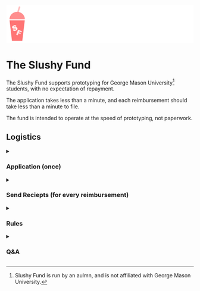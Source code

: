 ![Slushy Fund gas-station drink container logo](slushy.png)
# The Slushy Fund
The Slushy Fund supports prototyping for George Mason University[^1] students, with no expectation of repayment.

The application takes less than a minute, and each reimbursement should take less than a minute to file. 

The fund is intended to operate at the speed of prototyping, not paperwork. 

## Logistics

<details>
<summary><h3>Application (once)</h3></summary>

Via <a href="https://www.linkedin.com/in/dgramop ">LinkedIn DM to Dhruv</a> explain:<br/>
<ul>
  <li>What are you building?</li>
  <li>Why are you building it?</li>
  <li>Send a picture of your progress so far (even if its just a napkin sketch)</li>
</ul><br/>

Just add me on LinkedIn and DM me your responses. You can also reach out via Discord - I'm in the University Scholars server and the MIX server.<br/><br/>

If I have more questions, I'll follow up. It shouldn't take more than 30 seconds to apply.<br/><br/>

I'm setting aside a total of $2,000 for all applicants combined, for the 2025-2026 academic year. Not much, but we'll see how far we can stretch it!
</details>

<details>
<summary><h3>Send Reciepts (for every reimbursement)</h3></summary>
Every purchase must be backed by a reciept you send me over LinkedIn, which I will then reimburse.<br/><br/>

You can apply for particular purchase in advance. This way we can set aside the money + let you know that you expense is good.<br/><br/>

You can also do cowboy reimbursements (where you buy the thing and then submit the reciept instead of asking in advance), but there's a risk I'll say no, run out of money to allocate, or improve the rules.<br/><br/>

Usual disclaimer that I reserve the right to say to no for any reason or no reason at all.
</details>

<details>
<summary><h3>Rules</h3></summary>

<h4>No academic projects (classwork or funded research)</h4>
Things you're "required" to build (for class, for work, or for your thesis) can be cool, but that's not what this fund is for.<br/>
There are tons of grants and funds already in place for this.<br/><br/>

This money is intended to fund passion projects.<br/><br/>

<h4>You still own everything</h4>
You own your intellectual property, and you own the stuff you bought (even after I reimburse it).<br/><br/>

However, you grant me a license to share the photos of your work & undetailed descriptions of your project. This is so I can build a case for this sort of "ad-hoc" funding
</details>

[^1]: Slushy Fund is run by an aulmn, and is not affiliated with George Mason University.

<details>
<summary><h3>Q&A</h3></summary>

<h4>What are some examples of things I can use this for?</h4><br/>
<ul>
<li>Printer filament, and other supplies</li>
<li>Items used and consumed in the development of your project (microcontrollers, sensors, fasteners, modules etc.)</li>
</ul><br/>
<br/>
Please use this money in good-faith towards actually achieving your project. This fund has few rules - let's try to keep it that way! <br/>

<h4>Why?</h4>
In the grand scheme of alumni contributions, my $2,000 is a rounding error.<br/><br/>

There are many good reasons to contribute straight to the university. There is no mechanism I'm aware of that directly disperses funds to students in a way that keeps up with the speed of prototyping.<br/><br/>

It probably won't last all year.<br/><br/>

I'm not sure I'm going to do this again next year, let's see how this one goes! <br/><br/>

<h4>What about the Student Funding Board (SFB)? Aren't they unable to actually spend all their money?</h4>
GMU's existing Student Fund is "underallocated", but still denies most legitimate prototyping-related requests, largely due to tracability & inventory of all purchased items.<br/><br/>

Their contrived process requires RSO's to fill out multi-page rubrics, take mandatory online trainings, review [50-slide presentations](https://si.gmu.edu/wp-content/uploads/2018/03/FM-1-5-presentation-2017-2018_January-2018-Version.pdf), and wait several weeks only to recieve a denial.<br><br/>

Whether by design or by circumstance, the SFB is unable to effectively fund hardware STEM projects that RSOs come together to build.<br/><br/>

I want to bring a culture of saying "yes" to non-academic STEM project funding in the MIX.<br/><br/>

It should't take weeks to request a $50 reimbursement and signatures from the entire GMU finance deparment for a legimiate request for microcontrollers to be denied.<br/><br/>

De-minimis purchases of parts used-and-consumed by a project should not require on-campus inventory presence.<br/><br/>

<h4>Why reimbursements?</h4>
If I give out a block grant, I can't reallocate that money to another project (if, for example, the recipient(s) loses interest in their project and no longer needs parts)<br/><br/>

<h4>Whose money is this?</h4>
I get it, most funds are named after dead people that did great things. I am neither dead, nor have I done anything all that great.<br/>
I have no plans to be dead, but some constraints are hard to design around.<br/>
<br/>
I was in the class of 2024, where I got a major in computer science and jetissoned my second math major to get into industry.<br/>
<br/>
I was a teaching assistant (TA) for CS department. After almost unionizing the TA's because our $10/hr stipend was left unpaid nearly for over 3 months, I left this job with some of my friends to start https://passcs.io.<br/>
<br/>
<!--<details>
<summary>Aside: How I lost faith in back-office payroll/finance types at GMU</summary>
I earned my despise for back-office bean-counters after the following conversation with payroll:<br/>
<br/>

| | |
| -- | -- |
| Me | "Yes, I know you said it's the computer science department that hasn't done their paperwork. The last time I called them, they said they've done the paperwork and you haven't processed it. We've tried waiting weeks, we've tried waiting months. So who do I belive" | 
| Payroll | "Well I can't do anything until they send us their paperwork" | 
| Me | "Can you follow up with them and ask them for their paperwork? There's more than a dozen of us that haven't been paid yet" | 
| Payroll | "I'm not sure, they would have to send us paperwork" | 
| Me | "Is the problem that you don't know who to contact? I can put you in touch with the right people in CS department" | 
| Payroll | "We're just going to have to wait for CS department to send us their paperwork" | 
| Me | "It's not clear that they even know they owe you paperwork. Can /you/ contact them" | 
| Payroll | "It's not my job" | 
| Me | "We could really use an advocate here to see this through. There a lot of people that haven't been paid yet. Will you be our advocate?" | 
| Payroll | "... Sorry that's just not my job" | 
| Me | "I figured. So I'm actually in Finley lot next to the USPS mail dropbox" | 
| Payroll | "..." |
| Me | "In my hand I've got filled copies of the wage complaint form adressed to the Virginia Department of Labor and Industry from 6 of the TA's that haven't been paid yet, along with my own" |
| Me | "It sounds like payroll is having some resourcing problems - maybe you're understaffed if you can't do your job? A Department of Labor and Industry investigation may help your head of payroll (name drop) mobilize more resources for your department" |
| Payroll | "Alight, just hang on. Let me talk to my boss and get in touch with CS department. I'll make sure you hear back by the end of the week" |

With few exceptions, everyone was paid by the following week.

When payroll/fund administrators are so far separated from the day-to-day affairs of the University, burdened by state regulation, and don't care to take ownership for their results, we end up with an ineffective high-overhead system.

Even in the case of a hard legal obligation to pay employees, our bean-counters coudn't hack it. In the case of SFB, there isn't even a hard legal obligation to dispurse funds. This is why I don't feel that my tiny allocation is redundant.

If anybody cares to figure out how to change this, I'm all ears. Too late for me, maybe not for a future class?
</details>
-->
<br/><br/>
While I was a resident advisor, I got to watch the de-facto organizer of my floor rally his neighbors to build various applied engineering projects, including a fixed-wing UAS.

The following semester, after I moved to San Francisco for tech work, I had the privilege of seeing those same residents at [Open Sauce](https://opensauce.com/), where they presented their work.
</details>

